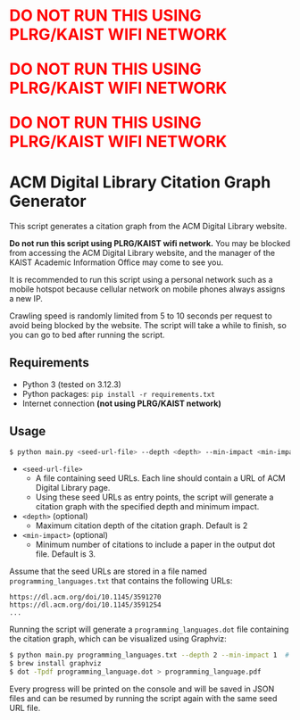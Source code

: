 <span style="color:red;font-size:2em">

**DO NOT RUN THIS USING PLRG/KAIST WIFI NETWORK**

**DO NOT RUN THIS USING PLRG/KAIST WIFI NETWORK**

**DO NOT RUN THIS USING PLRG/KAIST WIFI NETWORK**

</span>

# ACM Digital Library Citation Graph Generator

This script generates a citation graph from the ACM Digital Library website.

**Do not run this script using PLRG/KAIST wifi network.** You may be blocked from
accessing the ACM Digital Library website, and the manager of the KAIST Academic
Information Office may come to see you.

It is recommended to run this script using a personal network such as a mobile
hotspot because cellular network on mobile phones always assigns a new IP.

Crawling speed is randomly limited from 5 to 10 seconds per request to avoid being
blocked by the website. The script will take a while to finish, so you can go to
bed after running the script.

## Requirements

* Python 3 (tested on 3.12.3)
* Python packages: `pip install -r requirements.txt`
* Internet connection **(not using PLRG/KAIST network)**

## Usage

```bash
$ python main.py <seed-url-file> --depth <depth> --min-impact <min-impact>
```

* `<seed-url-file>`
  * A file containing seed URLs. Each line should contain a URL of ACM Digital Library page.
  * Using these seed URLs as entry points, the script will generate a citation graph with the specified depth and minimum impact.
* `<depth>` (optional)
  * Maximum citation depth of the citation graph. Default is 2
* `<min-impact>` (optional)
  * Minimum number of citations to include a paper in the output dot file. Default is 3.

Assume that the seed URLs are stored in a file named `programming_languages.txt` that contains the following URLs:
```
https://dl.acm.org/doi/10.1145/3591270
https://dl.acm.org/doi/10.1145/3591254
...
```

Running the script will generate a `programming_languages.dot` file containing the citation graph, which can be visualized using Graphviz:

```bash
$ python main.py programming_languages.txt --depth 2 --min-impact 1  # This will take a while. Good night.
$ brew install graphviz
$ dot -Tpdf programming_language.dot > programming_language.pdf
```

Every progress will be printed on the console and will be saved in JSON files
and can be resumed by running the script again with the same seed URL file.

